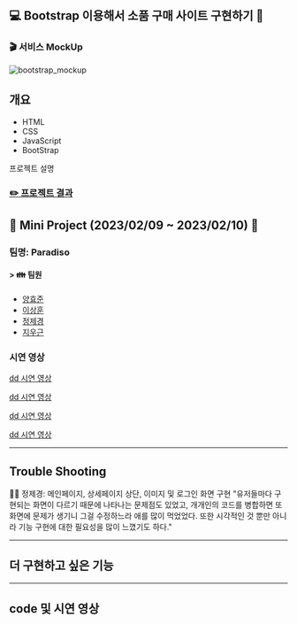 ## :computer: Bootstrap 이용해서 소품 구매 사이트 구현하기 :department_store:

### :clapper: 서비스 MockUp

![bootstrap_mockup](https://user-images.githubusercontent.com/84713532/217990846-b18b808a-e326-44ea-bf22-9fbc58f937d5.gif)

## 개요

- HTML
- CSS
- JavaScript
- BootStrap

프로젝트 설명

### [:pencil2: 프로젝트 결과]()

## :pencil: Mini Project (2023/02/09 ~ 2023/02/10) :date:

###  팀명: Paradiso

#### > :family: 팀원

- [양효준](https://github.com/Hyojoon-Yang)
- [이상훈](https://github.com/Downnote)
- [정제경](https://github.com/bmr03016)
- [지우근](https://github.com/UGeunJi)


### 시연 영상

[dd 시연 영상](#dd-시연-영상)

[dd 시연 영상](dd-시연-영상)

[dd 시연 영상](#dd-시연-영상)

[dd 시연 영상](#dd-시연-영상)

---

## Trouble Shooting
👩‍🦰 정제경: 메인페이지, 상세페이지 상단, 이미지 및 로그인 화면 구현
"유저들마다 구현되는 화면이 다르기 때문에 나타나는 문제점도 있었고, 개개인의 코드를 병합하면 또 화면에 문제가 생기니 그걸 수정하느라 애를 많이 먹었었다. 
또한 시각적인 것 뿐만 아니라 기능 구현에 대한 필요성을 많이 느꼈기도 하다."


---

## 더 구현하고 싶은 기능 

---

## code 및 시연 영상
